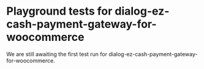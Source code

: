 # Playground tests for dialog-ez-cash-payment-gateway-for-woocommerce
We are still awaiting the first test run for dialog-ez-cash-payment-gateway-for-woocommerce.

